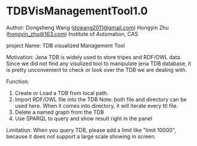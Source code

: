 # TDBVisManagementTool1.0

Author:
Dongsheng Wang (dswang2011@gmail.com)
Hongyin Zhu (hongyin_zhu@163.com)
Institute of Automation, CAS

project Name:
TDB visualized Management Tool

Motivation:
Jena TDB is widely used to store tripes and RDF/OWL data. 
Since we did not find any visulized tool to manipulate jena TDB database, it is pretty unconvenient to check or look over the TDB we are dealing with. 

Function:
1. Create or Load a TDB from local path.
2. Import RDF/OWL file into the TDB
  Note: both file and directory can be used here. When it comes into directory, it will iterate every ttl file.
3. Delete a named graph from the TDB
4. Use SPARQL to query and show result right in the panel

Limitation:
When you query TDB, please add a limit like "limit 10000", because it does not support a large scale showing in screen.
